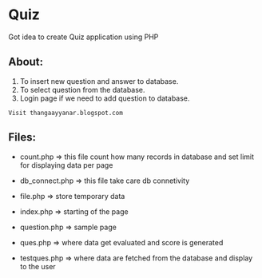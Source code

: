 # Quiz

Got idea to create Quiz application using PHP

## About:
  1. To insert new question and answer to database.
  2. To select question from the database.
  3. Login page if we need to add question to database.
  
  ```
  Visit thangaayyanar.blogspot.com
  ```
  
 ## Files:
 
* count.php => this file count how many records in database and set limit for displaying data per page

* db_connect.php => this file take care db connetivity

* file.php => store temporary data 

* index.php => starting of the page

* question.php => sample page 

* ques.php => where data get evaluated and score is generated

* testques.php => where data are fetched from the database and display to the user
 
 
 
